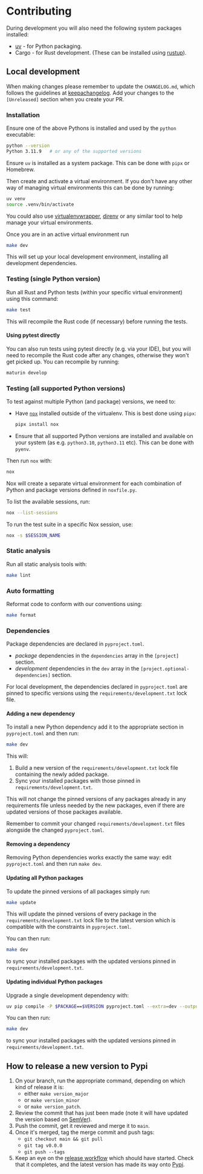# Contributing

During development you will also need the following system packages installed:

- [uv](https://astral.sh/blog/uv) - for Python packaging.
- Cargo - for Rust development. (These can be installed using [rustup](https://www.rust-lang.org/tools/install)).

## Local development

When making changes please remember to update the `CHANGELOG.md`, which follows the guidelines at
[keepachangelog]. Add your changes to the `[Unreleased]` section when you create your PR.

[keepachangelog]: https://keepachangelog.com/

### Installation

Ensure one of the above Pythons is installed and used by the `python` executable:

```sh
python --version
Python 3.11.9   # or any of the supported versions
```

Ensure `uv` is installed as a system package. This can be done with `pipx` or Homebrew.

Then create and activate a virtual environment. If you don't have any other way of managing virtual
environments this can be done by running:

```sh
uv venv
source .venv/bin/activate
```

You could also use [virtualenvwrapper], [direnv] or any similar tool to help manage your virtual
environments.

Once you are in an active virtual environment run

```sh
make dev
```

This will set up your local development environment, installing all development dependencies.

[virtualenvwrapper]: https://virtualenvwrapper.readthedocs.io/
[direnv]: https://direnv.net

### Testing (single Python version)

Run all Rust and Python tests (within your specific virtual environment) using this command:

```sh
make test
```

This will recompile the Rust code (if necessary) before running the tests.

#### Using pytest directly

You can also run tests using pytest directly (e.g. via your IDE), but you will need to recompile the Rust code after
any changes, otherwise they won't get picked up. You can recompile by running:

```sh
maturin develop
```

### Testing (all supported Python versions)

To test against multiple Python (and package) versions, we need to:

- Have [`nox`][nox] installed outside of the virtualenv. This is best done using `pipx`:

  ```sh
  pipx install nox
  ```

- Ensure that all supported Python versions are installed and available on your system (as e.g.
  `python3.10`, `python3.11` etc). This can be done with `pyenv`.

Then run `nox` with:

```sh
nox
```

Nox will create a separate virtual environment for each combination of Python and package versions
defined in `noxfile.py`.

To list the available sessions, run:

```sh
nox --list-sessions
```

To run the test suite in a specific Nox session, use:

```sh
nox -s $SESSION_NAME
```

[nox]: https://nox.thea.codes/en/stable/

### Static analysis

Run all static analysis tools with:

```sh
make lint
```

### Auto formatting

Reformat code to conform with our conventions using:

```sh
make format
```

### Dependencies

Package dependencies are declared in `pyproject.toml`.

- _package_ dependencies in the `dependencies` array in the `[project]` section.
- _development_ dependencies in the `dev` array in the `[project.optional-dependencies]` section.

For local development, the dependencies declared in `pyproject.toml` are pinned to specific
versions using the `requirements/development.txt` lock file.

#### Adding a new dependency

To install a new Python dependency add it to the appropriate section in `pyproject.toml` and then
run:

```sh
make dev
```

This will:

1. Build a new version of the `requirements/development.txt` lock file containing the newly added
   package.
2. Sync your installed packages with those pinned in `requirements/development.txt`.

This will not change the pinned versions of any packages already in any requirements file unless
needed by the new packages, even if there are updated versions of those packages available.

Remember to commit your changed `requirements/development.txt` files alongside the changed
`pyproject.toml`.

#### Removing a dependency

Removing Python dependencies works exactly the same way: edit `pyproject.toml` and then run
`make dev`.

#### Updating all Python packages

To update the pinned versions of all packages simply run:

```sh
make update
```

This will update the pinned versions of every package in the `requirements/development.txt` lock
file to the latest version which is compatible with the constraints in `pyproject.toml`.

You can then run:

```sh
make dev
```

to sync your installed packages with the updated versions pinned in `requirements/development.txt`.

#### Updating individual Python packages

Upgrade a single development dependency with:

```sh
uv pip compile -P $PACKAGE==$VERSION pyproject.toml --extra=dev --output-file=requirements/development.txt
```

You can then run:

```sh
make dev
```

to sync your installed packages with the updated versions pinned in `requirements/development.txt`.

## How to release a new version to Pypi

1. On your branch, run the appropriate command, depending on which kind of release it is:
   - either `make version_major`
   - or `make version_minor`
   - or `make version_patch`.
2. Review the commit that has just been made (note it will have updated the version based on [SemVer]).
3. Push the commit, get it reviewed and merge it to `main`.
4. Once it's merged, tag the merge commit and push tags:
   - `git checkout main && git pull`
   - `git tag v0.0.0`
   - `git push --tags`
5. Keep an eye on the [release workflow] which should have started. Check that it completes, and the latest version has
   made its way onto [Pypi](https://pypi.org/project/rustfluent/).

[semver]: https://semver.org/
[release workflow]: https://github.com/kraken-tech/python-rustfluent/actions/workflows/release.yml
